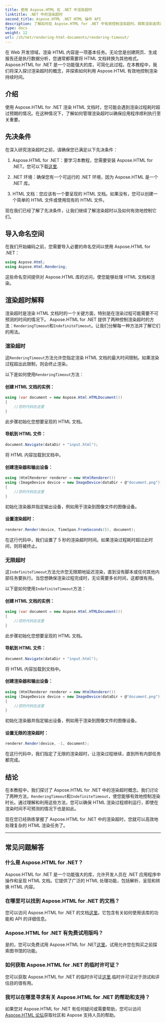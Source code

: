 ```yaml
---
title: 使用 Aspose.HTML 在 .NET 中渲染超时
linktitle: .NET 中的渲染超时
second_title: Aspose.HTML .NET HTML 操作 API
description: 了解如何在 Aspose.HTML for .NET 中有效控制渲染超时。探索渲染选项并确保流畅的 HTML 文档渲染。
type: docs
weight: 12
url: /zh/net/rendering-html-documents/rendering-timeout/
---
```


在 Web 开发领域，渲染 HTML 内容是一项基本任务。无论您是创建网页、生成报告还是执行数据分析，您通常都需要将 HTML 文档转换为其他格式。Aspose.HTML for .NET 是一个功能强大的库，可简化此过程。在本教程中，我们将深入探讨渲染超时的概念，并探索如何利用 Aspose.HTML 有效地控制渲染持续时间。

## 介绍

使用 Aspose.HTML for .NET 渲染 HTML 文档时，您可能会遇到渲染过程耗时超过预期的情况。在这种情况下，了解如何管理渲染超时以确保应用程序顺利执行至关重要。

## 先决条件

在深入研究渲染超时之前，请确保您已满足以下先决条件：

1. Aspose.HTML for .NET：要学习本教程，您需要安装 Aspose.HTML for .NET。您可以下载[这里](https://releases.aspose.com/html/net/).

2. .NET 环境：确保您有一个可运行的 .NET 环境，因为 Aspose.HTML 是一个 .NET 库。

3. HTML 文档：您应该有一个要呈现的 HTML 文档。如果没有，您可以创建一个简单的 HTML 文件或使用现有的 HTML 文件。

现在我们已经了解了先决条件，让我们继续了解渲染超时以及如何有效地控制它们。

## 导入命名空间

在我们开始编码之前，您需要导入必要的命名空间以使用 Aspose.HTML for .NET：

```csharp
using Aspose.Html;
using Aspose.Html.Rendering;
```

这些命名空间提供对 Aspose.HTML 库的访问，使您能够处理 HTML 文档和渲染。

## 渲染超时解释

渲染超时是渲染 HTML 文档时的一个关键方面，特别是在渲染过程可能需要不可预测的时间的情况下。 Aspose.HTML for .NET 提供了两种控制渲染超时的方法：`RenderingTimeout`和`IndefiniteTimeout`。让我们分解每一种方法并了解它们的用法。

### 渲染超时

这`RenderingTimeout`方法允许您指定渲染 HTML 文档的最大时间限制。如果渲染过程超出此限制，则会终止渲染。

以下是如何使用`RenderingTimeout`方法：

#### 创建 HTML 文档的实例：

   ```csharp
   using (var document = new Aspose.Html.HTMLDocument())
   {
       //您的代码在这里
   }
   ```

   此步骤初始化您想要呈现的 HTML 文档。

#### 导航到 HTML 文件：

   ```csharp
   document.Navigate(dataDir + "input.html");
   ```

   将 HTML 内容加载到文档中。

#### 创建渲染器和输出设备：

   ```csharp
   using (HtmlRenderer renderer = new HtmlRenderer())
   using (ImageDevice device = new ImageDevice(dataDir + @"document.png"))
   {
       //您的代码在这里
   }
   ```

   初始化渲染器并指定输出设备，例如用于渲染到图像文件的图像设备。

#### 设置渲染超时：

   ```csharp
   renderer.Render(device, TimeSpan.FromSeconds(5), document);
   ```

   在这行代码中，我们设置了 5 秒的渲染超时时间。如果渲染过程耗时超过此时间，则将被终止。

### 无限超时

这`IndefiniteTimeout`方法允许您无限期地延迟渲染，直到没有脚本或任何其他内部任务要执行。当您想确保渲染过程完成时，无论需要多长时间，这都很有用。

以下是如何使用`IndefiniteTimeout`方法：

#### 创建 HTML 文档的实例：

   ```csharp
   using (var document = new Aspose.Html.HTMLDocument())
   {
       //您的代码在这里
   }
   ```

   此步骤初始化您想要呈现的 HTML 文档。

#### 导航到 HTML 文件：

   ```csharp
   document.Navigate(dataDir + "input.html");
   ```

   将 HTML 内容加载到文档中。

#### 创建渲染器和输出设备：

   ```csharp
   using (HtmlRenderer renderer = new HtmlRenderer())
   using (ImageDevice device = new ImageDevice(dataDir + @"document.png"))
   {
       //您的代码在这里
   }
   ```

   初始化渲染器并指定输出设备，例如用于渲染到图像文件的图像设备。

#### 设置无限的渲染超时：

   ```csharp
   renderer.Render(device, -1, document);
   ```

   在这行代码中，我们指定了无限的渲染超时，让渲染过程继续，直到所有内部任务都完成。

## 结论

在本教程中，我们探讨了 Aspose.HTML for .NET 中的渲染超时概念。我们讨论了两种方法，`RenderingTimeout`和`IndefiniteTimeout`，使您能够有效地控制渲染时长。通过理解和利用这些方法，您可以确保 HTML 渲染过程顺利运行，即使在渲染时间不可预测的情况下也是如此。

现在您已经熟练掌握了 Aspose.HTML for .NET 中的渲染超时，您就可以高效地处理复杂的 HTML 渲染任务了。

---

## 常见问题解答

### 什么是 Aspose.HTML for .NET？
   Aspose.HTML for .NET 是一个功能强大的库，允许开发人员在 .NET 应用程序中操作和呈现 HTML 文档。它提供了广泛的 HTML 处理功能，包括解析、呈现和转换 HTML 内容。

### 在哪里可以找到 Aspose.HTML for .NET 的文档？
   您可以访问 Aspose.HTML for .NET 的文档[这里](https://reference.aspose.com/html/net/)。它包含有关如何使用该库的功能和 API 的详细信息。

### Aspose.HTML for .NET 有免费试用版吗？
   是的，您可以免费试用 Aspose.HTML for .NET[这里](https://releases.aspose.com/)。试用允许您在购买之前探索图书馆的功能。

### 如何获取 Aspose.HTML for .NET 的临时许可证？
   您可以获取 Aspose.HTML for .NET 的临时许可证[这里](https://purchase.aspose.com/temporary-license/).临时许可证对于测试和评估目的很有用。

### 我可以在哪里寻求有关 Aspose.HTML for .NET 的帮助和支持？
   如果您对 Aspose.HTML for .NET 有任何疑问或需要帮助，您可以访问[Aspose.HTML 论坛](https://forum.aspose.com/)获取社区和 Aspose 支持人员的帮助。



